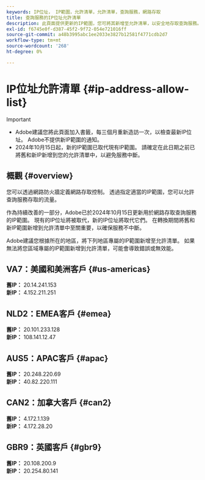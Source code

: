 ```yaml
---
keywords: IP位址， IP範圍，允許清單，允許清單，查詢服務，網路存取
title: 查詢服務的IP位址允許清單
description: 此頁面提供更新的IP範圍，您可將其新增至允許清單，以安全地存取查詢服務。
exl-id: f6745e0f-d387-45f2-9f72-054e721016ff
source-git-commit: a48b3995abc1ee2033e3827b12581f4771cdb2d7
workflow-type: tm+mt
source-wordcount: '268'
ht-degree: 0%

---
```


# IP位址允許清單 {#ip-address-allow-list}

>[!IMPORTANT]
>
> * Adobe建議您將此頁面加入書籤，每三個月重新造訪一次，以檢查最新IP位址。 Adobe不提供新IP範圍的通知。
> * 2024年10月15日起，新的IP範圍已取代現有IP範圍。 請確定在此日期之前已將舊和新IP新增到您的允許清單中，以避免服務中斷。

## 概觀 {#overview}

您可以透過網路防火牆定義網路存取控制。 透過指定適當的IP範圍，您可以允許查詢服務存取的流量。

作為持續改善的一部分，Adobe已於2024年10月15日更新用於網路存取查詢服務的IP範圍。 現有的IP位址將被取代，新的IP位址將取代它們。 在轉換期間將舊和新IP範圍新增到允許清單中至關重要，以確保服務不中斷。

Adobe建議您根據所在的地區，將下列地區專屬的IP範圍新增至允許清單。 如果無法將您區域專屬的IP範圍新增到允許清單，可能會導致錯誤或無效能。

## VA7：美國和美洲客戶 {#us-americas}

**舊IP：** 20.14.241.153\
**新IP：** 4.152.211.251

## NLD2：EMEA客戶 {#emea}

**舊IP：** 20.101.233.128\
**新IP：** 108.141.12.47

## AUS5：APAC客戶 {#apac}

**舊IP：** 20.248.220.69\
**新IP：** 40.82.220.111

## CAN2：加拿大客戶 {#can2}

**舊IP：** 4.172.1.139\
**新IP：** 4.172.28.20

## GBR9：英國客戶 {#gbr9}

**舊IP：** 20.108.200.9\
**新IP：** 20.254.80.141

